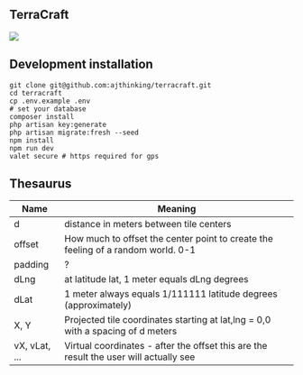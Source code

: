 ## TerraCraft
<img src="https://i.imgur.com/IwKcMV8.png"></img>


## Development installation
```
git clone git@github.com:ajthinking/terracraft.git
cd terracraft
cp .env.example .env
# set your database
composer install
php artisan key:generate
php artisan migrate:fresh --seed
npm install
npm run dev
valet secure # https required for gps
```

## Thesaurus
| Name        | Meaning |
| ------------- |------|
| d      | distance in meters between tile centers |
| offset      | How much to offset the center point to create the feeling of a random world. 0-1      |
| padding | ?      |
| dLng | at latitude lat, 1 meter equals dLng degrees |
| dLat | 1 meter always equals 1/111111 latitude degrees (approximately) |
| X, Y | Projected tile coordinates starting at lat,lng = 0,0 with a spacing of d meters|
| vX, vLat, ... | Virtual coordinates - after the offset this are the result the user will actually see|